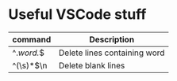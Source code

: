 # Useful VSCode stuff

| command    | Description |
|------------|-------|
| ^.*word.*$ | Delete lines containing word |
| ^(\s)*$\n  | Delete blank lines           |
